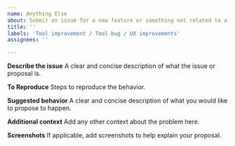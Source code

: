 ```yaml
---
name: Anything Else
about: Submit an issue for a new feature or something not related to a specific check. Refine the labels accordingly.
title: ''
labels: 'Tool improvement / Tool bug / UX improvements'
assignees: ''

---
```


**Describe the issue**
A clear and concise description of what the issue or proposal is.

**To Reproduce**
Steps to reproduce the behavior.

**Suggested behavior**
A clear and concise description of what you would like to propose to happen.

**Additional context**
Add any other context about the problem here. 

**Screenshots**
If applicable, add screenshots to help explain your proposal.